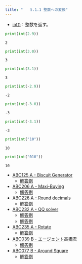 ```yaml
---
title: "　　5.1.1 整数への変換"
---
```


* [int()](https://docs.python.org/ja/3/library/functions.html#int)：整数を返す。

```python:サンプルコード：sample_234.py
print(int(2.9))
```

```text:実行結果
2
```

```python:サンプルコード：sample_235.py
print(int(3.0))
```

```text:実行結果
3
```

```python:サンプルコード：sample_236.py
print(int(3.1))
```

```text:実行結果
3
```

```python:サンプルコード：sample_237.py
print(int(-2.9))
```

```text:実行結果
-2
```

```python:サンプルコード：sample_238.py
print(int(-3.0))
```

```text:実行結果
-3
```

```python:サンプルコード：sample_239.py
print(int(-3.1))
```

```text:実行結果
-3
```

```python:サンプルコード：sample_240.py
print(int("10"))
```

```text:実行結果
10
```

```python:サンプルコード：sample_241.py
print(int("010"))
```

```text:実行結果
10
```

- [ABC125 A - Biscuit Generator](https://atcoder.jp/contests/abc125/tasks/abc125_a)
    - [解答例](https://atcoder.jp/contests/abc125/submissions/34761323)
- [ABC206 A - Maxi-Buying](https://atcoder.jp/contests/abc206/tasks/abc206_a)
    - [解答例](https://atcoder.jp/contests/abc206/submissions/24204788)
- [ABC226 A - Round decimals](https://atcoder.jp/contests/abc226/tasks/abc226_a)
    - [解答例](https://atcoder.jp/contests/abc226/submissions/33968198)
- [ABC232 A - QQ solver](https://atcoder.jp/contests/abc232/tasks/abc232_a)
    - [解答例](https://atcoder.jp/contests/abc232/submissions/28352962)
    - [解答例](https://atcoder.jp/contests/abc232/submissions/28352442)
- [ABC235 A - Rotate](https://atcoder.jp/contests/abc235/tasks/abc235_a)
    - [解答例](https://atcoder.jp/contests/abc235/submissions/28882790)
- [ABC039 B - エージェント高橋君](https://atcoder.jp/contests/abc039/tasks/abc039_b)
    - [解答例](https://atcoder.jp/contests/abc039/submissions/15299182)
- [ABC077 B - Around Square](https://atcoder.jp/contests/abc077/tasks/abc077_b)
    - [解答例](https://atcoder.jp/contests/abc077/submissions/15299292)